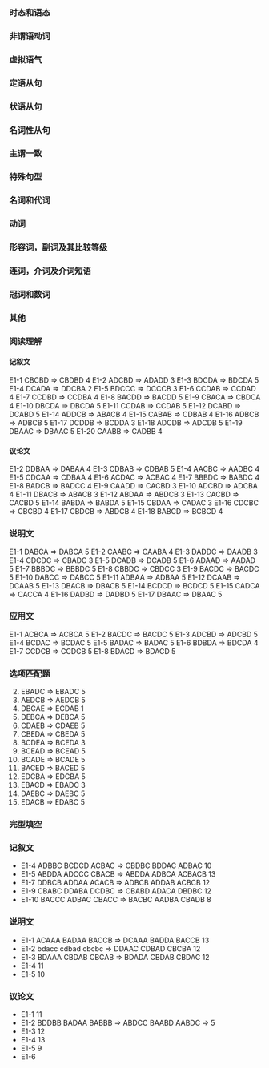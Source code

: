 ### 时态和语态

### 非谓语动词

### 虚拟语气

### 定语从句

### 状语从句

### 名词性从句

### 主谓一致

### 特殊句型

### 名词和代词

### 动词

### 形容词，副词及其比较等级

### 连词，介词及介词短语

### 冠词和数词

### 其他

### 阅读理解

#### 记叙文

E1-1 CBCBD => CBDBD 4
E1-2 ADCBD => ADADD 3
E1-3 BDCDA => BDCDA 5
E1-4 DCADA => DDCBA 2
E1-5 BDCCC => DCCCB 3
E1-6 CCDAB => CCDAD 4
E1-7 CCDBD => CCDBA 4
E1-8 BACDD => BACDD 5
E1-9 CBACA => CBDCA 4
E1-10 DBCDA => DBCDA 5
E1-11 CCDAB => CCDAB 5
E1-12 DCABD => DCABD 5
E1-14 ADDCB => ABACB 4
E1-15 CABAB => CDBAB 4
E1-16 ADBCB => ADBCB 5
E1-17 DCDDB => BCDDA 3
E1-18 ADCDB => ADCDB 5
E1-19 DBAAC => DBAAC 5
E1-20 CAABB => CADBB 4

#### 议论文

E1-2 DDBAA => DABAA 4
E1-3 CDBAB => CDBAB 5
E1-4 AACBC => AADBC 4
E1-5 CDCAA => CDBAA 4
E1-6 ACDAC => ACBAC 4
E1-7 BBBDC => BABDC 4
E1-8 BADCB => BADCC 4
E1-9 CAADD => CACBD 3
E1-10 ADCBD => ADCBA 4
E1-11 DBACB => ABACB 3
E1-12 ABDAA => ABDCB 3
E1-13 CACBD => CACBD 5
E1-14 BABDA => BABDA 5
E1-15 CBDAA => CADAC 3
E1-16 CDCBC => CBCBD 4
E1-17 CBDCB => ABDCB 4
E1-18 BABCD => BCBCD 4

### 说明文

E1-1 DABCA => DABCA 5
E1-2 CAABC => CAABA 4
E1-3 DADDC => DAADB 3
E1-4 CDCDC => CBADC 3
E1-5 DCADB => DCADB 5
E1-6 ADAAD => AADAD 5
E1-7 BBBDC => BBBDC 5
E1-8 CBBDC => CBDCC 3
E1-9 BACDC => BACDC 5
E1-10 DABCC => DABCC 5
E1-11 ADBAA => ADBAA 5
E1-12 DCAAB => DCAAB 5
E1-13 DBACB => DBACB 5
E1-14 BCDCD => BCDCD 5
E1-15 CADCA => CACCA 4
E1-16 DADBD => DADBD 5
E1-17 DBAAC => DBAAC 5

### 应用文

E1-1 ACBCA => ACBCA 5
E1-2 BACDC => BACDC 5
E1-3 ADCBD => ADCBD 5
E1-4 BCDAC => BCDAC 5
E1-5 BADAC => BADAC 5
E1-6 BDBDA => BDCDA 4
E1-7 CCDCB => CCDCB 5
E1-8 BDACD => BDACD 5

### 选项匹配题

2. EBADC => EBADC 5
3. AEDCB => AEDCB 5
4. DBCAE => ECDAB 1
5. DEBCA => DEBCA 5
6. CDAEB => CDAEB 5
7. CBEDA => CBEDA 5
8. BCDEA => BCEDA 3
9. BCEAD => BCEAD 5
10. BCADE => BCADE 5
11. BACED => BACED 5
12. EDCBA => EDCBA 5
13. EBACD => EBADC 3
14. DAEBC => DAEBC 5
15. EDACB => EDABC 5

### 完型填空

### 记叙文

- E1-4 ADBBC BCDCD ACBAC => CBDBC BDDAC ADBAC 10
- E1-5 ABDDA ADCCC CBACB => ABDDA ADBCA ACBACB 13
- E1-7 DDBCB ADDAA ACACB => ADBCB ADDAB ACBCB 12
- E1-9 CBABC DDABA DCDBC => CBABD ADACA DBDBC 12
- E1-10 BACCC ADBAC CBACC => BACBC AADBA CBADB 8

### 说明文

- E1-1 ACAAA BADAA BACCB => DCAAA BADDA BACCB 13
- E1-2 bdacc cdbad cbcbc => DDAAC CDBAD CBCBA 12
- E1-3 BDAAA CBDAB CBCAB => BDADA CBDAB CBDAC 12
- E1-4 11
- E1-5 10

### 议论文

- E1-1 11
- E1-2 BDDBB BADAA BABBB => ABDCC BAABD AABDC => 5
- E1-3 12
- E1-4 13
- E1-5 9
- E1-6
